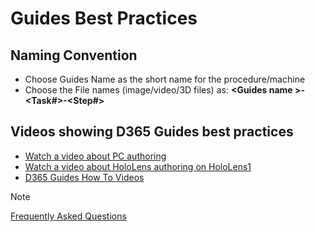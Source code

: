 # Guides Best Practices

## Naming Convention

- Choose Guides Name as the short name for the procedure/machine
- Choose the File names (image/video/3D files) as:  **&lt;Guides name &gt;-\<Task#>-\<Step#>**

## Videos showing D365 Guides best practices

- [Watch a video about PC authoring](https://youtu.be/EC24dMlAy90)
- [Watch a video about HoloLens authoring on HoloLens1](https://youtu.be/poE7s7_zWDE)
- [D365 Guides How To Videos](https://www.youtube.com/playlist?list=PLU3NP7WDH0L7p08p8CduyesKBKj3hqBgp)

> [!NOTE]
> [Frequently Asked Questions](FAQs.md)